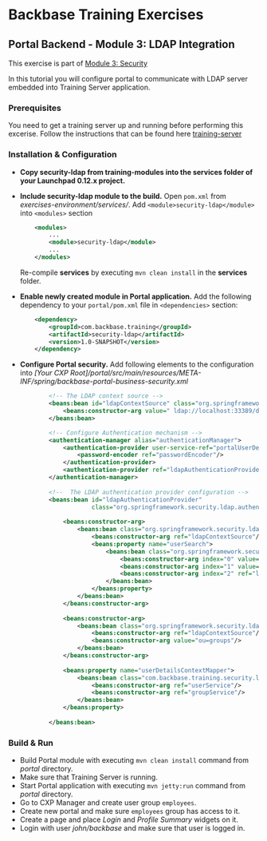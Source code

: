 # Backbase Training Exercises

## Portal Backend - Module 3: LDAP Integration

This exercise is part of [Module 3: Security](https://github.com/Backbase/training-be-module-03/tree/code-migration)

In this tutorial you will configure portal to communicate with LDAP server embedded into Training Server application.

### Prerequisites

You need to get a training server up and running before performing this excerise.
Follow the instructions that can be found here [training-server](https://github.com/Backbase/training-server/tree/code-migration)

### Installation & Configuration

- **Copy security-ldap from training-modules into the services folder of your Launchpad 0.12.x project.**

- **Include security-ldap module to the build.** Open `pom.xml` from *exercises-environment/services/*. Add `<module>security-ldap</module>` into  `<modules>` section
	```xml
	    <modules>
	        ...	    
	        <module>security-ldap</module>
	        ...
	    </modules>
	```	
	Re-compile **services** by executing `mvn clean install` in the **services** folder.
	
- **Enable newly created module in Portal application.** Add the following dependency to your `portal/pom.xml` file in `<dependencies>` section:

	```xml
	    <dependency>
	        <groupId>com.backbase.training</groupId>
	        <artifactId>security-ldap</artifactId>
	        <version>1.0-SNAPSHOT</version>
	    </dependency>
	```

- **Configure Portal security.** Add following elements to the configuration into *[Your CXP Root]/portal/src/main/resources/META-INF/spring/backbase-portal-business-security.xml*
	```xml
	        <!-- The LDAP context source -->
            <beans:bean id="ldapContextSource" class="org.springframework.security.ldap.DefaultSpringSecurityContextSource">
                <beans:constructor-arg value=" ldap://localhost:33389/dc=backbase,dc=com "/>
            </beans:bean>

            <!-- Configure Authentication mechanism -->
            <authentication-manager alias="authenticationManager">
                <authentication-provider user-service-ref="portalUserDetailsService">
                    <password-encoder ref="passwordEncoder"/>
                </authentication-provider>
                <authentication-provider ref="ldapAuthenticationProvider"/>
            </authentication-manager>
        
            <!--  The LDAP authentication provider configuration -->
            <beans:bean id="ldapAuthenticationProvider"
                        class="org.springframework.security.ldap.authentication.LdapAuthenticationProvider">
        
                <beans:constructor-arg>
                    <beans:bean class="org.springframework.security.ldap.authentication.BindAuthenticator">
                        <beans:constructor-arg ref="ldapContextSource"/>
                        <beans:property name="userSearch">
                            <beans:bean class="org.springframework.security.ldap.search.FilterBasedLdapUserSearch">
                                <beans:constructor-arg index="0" value="ou=people"/>
                                <beans:constructor-arg index="1" value="(uid={0})"/>
                                <beans:constructor-arg index="2" ref="ldapContextSource"/>
                            </beans:bean>
                        </beans:property>
                    </beans:bean>
                </beans:constructor-arg>
        
                <beans:constructor-arg>
                    <beans:bean class="org.springframework.security.ldap.userdetails.DefaultLdapAuthoritiesPopulator">
                        <beans:constructor-arg ref="ldapContextSource"/>
                        <beans:constructor-arg value="ou=groups"/>
                    </beans:bean>
                </beans:constructor-arg>
        
                <beans:property name="userDetailsContextMapper">
                    <beans:bean class="com.backbase.training.security.ldap.UserDetailsContextMapperImpl">
                        <beans:constructor-arg ref="userService"/>
                        <beans:constructor-arg ref="groupService"/>
                    </beans:bean>
                </beans:property>
        
            </beans:bean>
	```

### Build & Run

- Build Portal module with executing `mvn clean install` command from *portal* directory.
- Make sure that Training Server is running.
- Start Portal application with executing `mvn jetty:run` command from *portal* directory.
- Go to CXP Manager and create user group `employees`.
- Create new portal and make sure `employees` group has access to it.
- Create a page and place *Login* and *Profile Summary* widgets on it.
- Login with user *john/backbase* and make sure that user is logged in.
